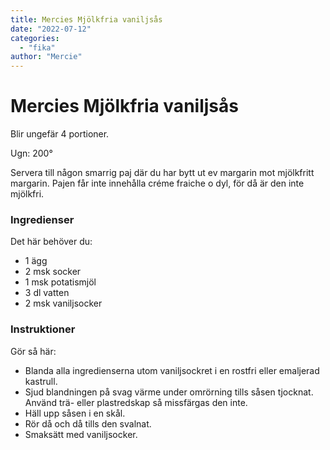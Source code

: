 ```yaml
---
title: Mercies Mjölkfria vaniljsås
date: "2022-07-12"
categories:
  - "fika"
author: "Mercie"
---
```


# Mercies Mjölkfria vaniljsås

Blir ungefär 4 portioner.

Ugn: 200&#176;

Servera till någon smarrig paj där du har bytt ut ev margarin mot mjölkfritt margarin. Pajen får inte innehålla créme fraiche o dyl, för då är den inte mjölkfri.


### Ingredienser

Det här behöver du:

- 1 ägg
- 2 msk socker
- 1 msk potatismjöl
- 3 dl vatten
- 2 msk vaniljsocker

### Instruktioner

Gör så här:

- Blanda alla ingredienserna utom vaniljsockret i en rostfri eller emaljerad kastrull.
- Sjud blandningen på svag värme under omrörning tills såsen tjocknat. Använd trä- eller plastredskap så missfärgas den inte.
- Häll upp såsen i en skål.
- Rör då och då tills den svalnat.
- Smaksätt med vaniljsocker.
